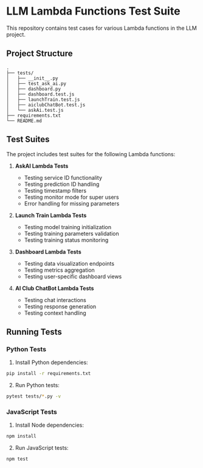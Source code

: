 # LLM Lambda Functions Test Suite

This repository contains test cases for various Lambda functions in the LLM project.

## Project Structure
```
.
├── tests/
│   ├── __init__.py
│   ├── test_ask_ai.py
│   ├── dashboard.py
│   ├── dashboard.test.js
│   ├── launchTrain.test.js
│   ├── aiclubChatBot.test.js
│   └── askAi.test.js
├── requirements.txt
└── README.md
```

## Test Suites

The project includes test suites for the following Lambda functions:

1. **AskAI Lambda Tests**
   - Testing service ID functionality
   - Testing prediction ID handling
   - Testing timestamp filters
   - Testing monitor mode for super users
   - Error handling for missing parameters

2. **Launch Train Lambda Tests**
   - Testing model training initialization
   - Testing training parameters validation
   - Testing training status monitoring

3. **Dashboard Lambda Tests**
   - Testing data visualization endpoints
   - Testing metrics aggregation
   - Testing user-specific dashboard views

4. **AI Club ChatBot Lambda Tests**
   - Testing chat interactions
   - Testing response generation
   - Testing context handling

## Running Tests

### Python Tests
1. Install Python dependencies:
```bash
pip install -r requirements.txt
```

2. Run Python tests:
```bash
pytest tests/*.py -v
```

### JavaScript Tests
1. Install Node dependencies:
```bash
npm install
```

2. Run JavaScript tests:
```bash
npm test

